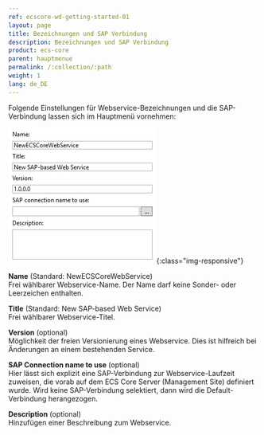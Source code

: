 ```yaml
---
ref: ecscore-wd-getting-started-01
layout: page
title: Bezeichnungen und SAP Verbindung
description: Bezeichnungen und SAP Verbindung
product: ecs-core
parent: hauptmenue
permalink: /:collection/:path
weight: 1
lang: de_DE
---
```


Folgende Einstellungen für Webservice-Bezeichnungen und die SAP-Verbindung lassen sich im Hauptmenü vornehmen:

![WSD-16](/img/content/ecscore-wsd_16.png){:class="img-responsive"}

**Name** (Standard: NewECSCoreWebService) <br>
Frei wählbarer Webservice-Name. Der Name darf keine Sonder- oder Leerzeichen enthalten.

**Title** (Standard: New SAP-based Web Service) <br>
Frei wählbarer Webservice-Titel. 

**Version** (optional) <br>
Möglichkeit der freien Versionierung eines Webservice. Dies ist hilfreich bei Änderungen an einem bestehenden Service.

**SAP Connection name to use** (optional) <br>
Hier lässt sich explizit eine SAP-Verbindung zur Webservice-Laufzeit zuweisen, die vorab auf dem ECS Core Server (Management Site) definiert wurde. Wird keine SAP-Verbindung selektiert, dann wird die Default-Verbindung herangezogen.   

**Description** (optional) <br>
Hinzufügen einer Beschreibung zum Webservice.



       

  